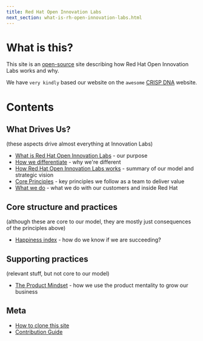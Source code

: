 ```yaml
---
title: Red Hat Open Innovation Labs
next_section: what-is-rh-open-innovation-labs.html
---
```


What is this?
=============

This site is an [open-source](http://en.wikipedia.org/wiki/Open_source) site describing how Red Hat Open Innovation Labs works and why.

We have `very kindly` based our website on the `awesome` [CRISP DNA](https://github.com/crispab/crisp-dna) website.

Contents
========

What Drives Us?
------------------

(these aspects drive almost everything at Innovation Labs)

-   [What is Red Hat Open Innovation Labs](what-is-rh-open-innovation-labs.html) - our purpose
-   [How we differentiate](how-we-differentiate.html) - why we're different
-   [How Red Hat Open Innovation Labs works](how-we-work.html) - summary of our model and strategic vision
-   [Core Principles](labs-principles.html) - key principles we follow as a team to deliver value
-   [What we do](what-we-do.html) - what we do with our customers and inside Red Hat


Core structure and practices
----------------------------

(although these are core to our model, they are mostly just consequences of the principles above)

-   [Happiness index](happiness-index.html) - how do we know if we are succeeding?

Supporting practices
--------------------

(relevant stuff, but not core to our model)

-   [The Product Mindset](product-mindset.html) - how we use the product mentality to grow our business

Meta
----

-   [How to clone this site](how-to-copy.html)
-   [Contribution Guide](contribution-guide.html)
